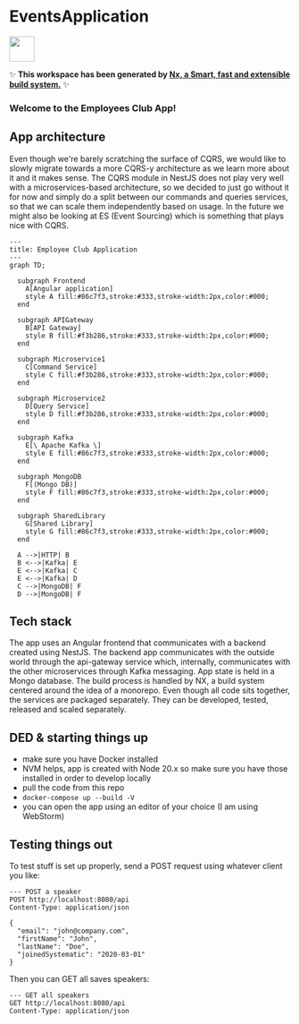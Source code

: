 # EventsApplication

<a alt="Nx logo" href="https://nx.dev" target="_blank" rel="noreferrer"><img src="https://raw.githubusercontent.com/nrwl/nx/master/images/nx-logo.png" width="45"></a>

✨ **This workspace has been generated by [Nx, a Smart, fast and extensible build system.](https://nx.dev)** ✨

### Welcome to the Employees Club App! 

## App architecture

Even though we're barely scratching the surface of CQRS, we would like to slowly migrate towards a more CQRS-y architecture as we learn more about it and it makes sense. The CQRS module in NestJS does not play very well with a microservices-based architecture, so we decided to just go without it for now and simply do a split between our commands and queries services, so that we can scale them independently based on usage. In the future we might also be looking at ES (Event Sourcing) which is something that plays nice with CQRS. 


```mermaid
---
title: Employee Club Application
---
graph TD;

  subgraph Frontend
    A[Angular application]
    style A fill:#86c7f3,stroke:#333,stroke-width:2px,color:#000;
  end

  subgraph APIGateway
    B[API Gateway]
    style B fill:#f3b286,stroke:#333,stroke-width:2px,color:#000;
  end

  subgraph Microservice1
    C[Command Service]
    style C fill:#f3b286,stroke:#333,stroke-width:2px,color:#000;
  end

  subgraph Microservice2
    D[Query Service]
    style D fill:#f3b286,stroke:#333,stroke-width:2px,color:#000;
  end

  subgraph Kafka
    E[\ Apache Kafka \]
    style E fill:#86c7f3,stroke:#333,stroke-width:2px,color:#000;
  end

  subgraph MongoDB
    F[(Mongo DB)]
    style F fill:#86c7f3,stroke:#333,stroke-width:2px,color:#000;
  end

  subgraph SharedLibrary
    G[Shared Library]
    style G fill:#86c7f3,stroke:#333,stroke-width:2px,color:#000;
  end

  A -->|HTTP| B
  B <-->|Kafka| E
  E <-->|Kafka| C
  E <-->|Kafka| D
  C -->|MongoDB| F
  D -->|MongoDB| F

```


## Tech stack
The app uses an Angular frontend that communicates with a backend created using NestJS.
The backend app communicates with the outside world through the api-gateway service which, internally, communicates with the other microservices through Kafka messaging. App state is held in a Mongo database. 
The build process is handled by NX, a build system centered around the idea of a monorepo. Even though all code sits together, the services are packaged separately. They can be developed, tested, released and scaled separately.

## DED & starting things up

- make sure you have Docker installed
- NVM helps, app is created with Node 20.x so make sure you have those installed in order to develop locally
- pull the code from this repo
- `docker-compose up --build -V`
- you can open the app using an editor of your choice (I am using WebStorm)

## Testing things out

To test stuff is set up properly, send a POST request using whatever client you like:
```
--- POST a speaker
POST http://localhost:8080/api
Content-Type: application/json

{
  "email": "john@company.com",
  "firstName": "John",
  "lastName": "Doe",
  "joinedSystematic": "2020-03-01"
}
```
Then you can GET all saves speakers:
```
--- GET all speakers
GET http://localhost:8080/api
Content-Type: application/json
```


